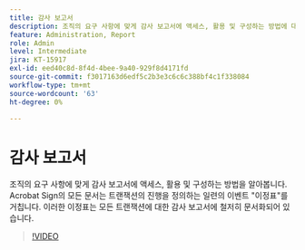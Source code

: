 ```yaml
---
title: 감사 보고서
description: 조직의 요구 사항에 맞게 감사 보고서에 액세스, 활용 및 구성하는 방법에 대해 알아보십시오
feature: Administration, Report
role: Admin
level: Intermediate
jira: KT-15917
exl-id: eed40c8d-8f4d-4bee-9a40-929f8d4171fd
source-git-commit: f3017163d6edf5c2b3e3c6c6c388bf4c1f338084
workflow-type: tm+mt
source-wordcount: '63'
ht-degree: 0%

---
```


# 감사 보고서

조직의 요구 사항에 맞게 감사 보고서에 액세스, 활용 및 구성하는 방법을 알아봅니다. Acrobat Sign의 모든 문서는 트랜잭션의 진행을 정의하는 일련의 이벤트 &quot;이정표&quot;를 거칩니다. 이러한 이정표는 모든 트랜잭션에 대한 감사 보고서에 철저히 문서화되어 있습니다.

>[!VIDEO](https://video.tv.adobe.com/v/3432661?quality=12&learn=on&hidetitle=true)
